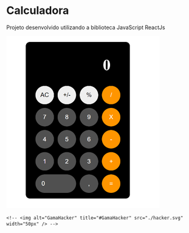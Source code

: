 # Calculadora

Projeto desenvolvido utilizando a biblioteca JavaScript ReactJs

<img  src="./calculadora.png" height="40%" width="80%"/>

    <!-- <img alt="GamaHacker" title="#GamaHacker" src="./hacker.svg" width="50px" /> -->

